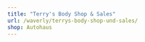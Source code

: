 ```yaml
---
title: "Terry's Body Shop & Sales"
url: /waverly/terrys-body-shop-und-sales/
shop: Autohaus
---
```

